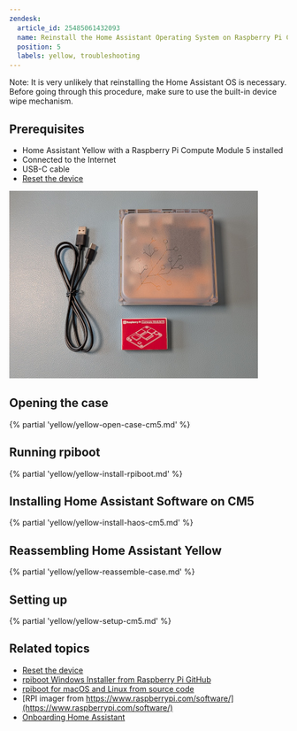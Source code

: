 ```yaml
---
zendesk:
  article_id: 25485061432093
  name: Reinstall the Home Assistant Operating System on Raspberry Pi CM5
  position: 5
  labels: yellow, troubleshooting
---
```


Note: It is very unlikely that reinstalling the Home Assistant OS is necessary. Before going through this procedure, make sure to use the built-in device wipe mechanism.

## Prerequisites

- Home Assistant Yellow with a Raspberry Pi Compute Module 5 installed
- Connected to the Internet
- USB-C cable
- [Reset the device](/hc/en-us/articles/25463622043165-Resetting-the-device)

![Image showing a Yellow, USB-C cable, and a Raspberry Pi Compute Module 5](/static/img/yellow/yellow_cm5_ucb-c.jpg)

## Opening the case

{% partial 'yellow/yellow-open-case-cm5.md' %}

## Running rpiboot

{% partial 'yellow/yellow-install-rpiboot.md' %}

## Installing Home Assistant Software on CM5

{% partial 'yellow/yellow-install-haos-cm5.md' %}

## Reassembling Home Assistant Yellow

{% partial 'yellow/yellow-reassemble-case.md' %}

## Setting up

{% partial 'yellow/yellow-setup-cm5.md' %}

## Related topics

- [Reset the device](/hc/en-us/articles/25463622043165)
- [rpiboot Windows Installer from Raspberry Pi GitHub](https://github.com/raspberrypi/usbboot/raw/master/win32/rpiboot_setup.exe)
- [rpiboot for macOS and Linux from source code](https://github.com/raspberrypi/usbboot?tab=readme-ov-file#building)
- [RPI imager from https://www.raspberrypi.com/software/](https://www.raspberrypi.com/software/)
- [Onboarding Home Assistant](https://www.home-assistant.io/getting-started/onboarding/)
